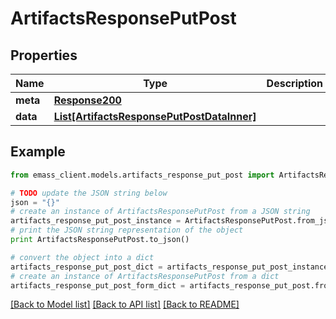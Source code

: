 # ArtifactsResponsePutPost


## Properties
Name | Type | Description | Notes
------------ | ------------- | ------------- | -------------
**meta** | [**Response200**](Response200.md) |  | [optional] 
**data** | [**List[ArtifactsResponsePutPostDataInner]**](ArtifactsResponsePutPostDataInner.md) |  | [optional] 

## Example

```python
from emass_client.models.artifacts_response_put_post import ArtifactsResponsePutPost

# TODO update the JSON string below
json = "{}"
# create an instance of ArtifactsResponsePutPost from a JSON string
artifacts_response_put_post_instance = ArtifactsResponsePutPost.from_json(json)
# print the JSON string representation of the object
print ArtifactsResponsePutPost.to_json()

# convert the object into a dict
artifacts_response_put_post_dict = artifacts_response_put_post_instance.to_dict()
# create an instance of ArtifactsResponsePutPost from a dict
artifacts_response_put_post_form_dict = artifacts_response_put_post.from_dict(artifacts_response_put_post_dict)
```
[[Back to Model list]](../README.md#documentation-for-models) [[Back to API list]](../README.md#documentation-for-api-endpoints) [[Back to README]](../README.md)


